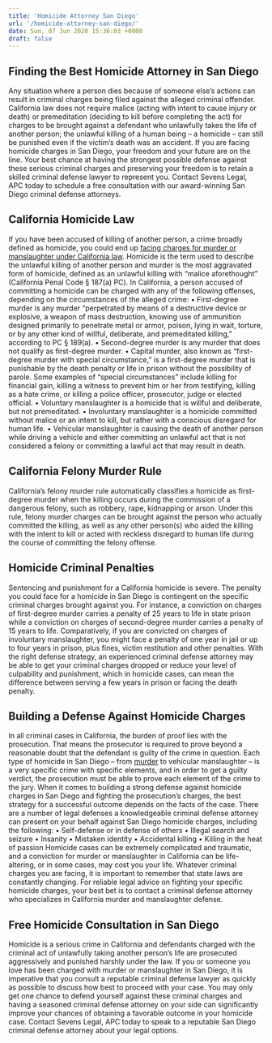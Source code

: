```yaml
---
title: 'Homicide Attorney San Diego'
url: '/homicide-attorney-san-diego/'
date: Sun, 07 Jun 2020 15:36:03 +0000
draft: false
---
```


Finding the Best Homicide Attorney in San Diego
-----------------------------------------------

Any situation where a person dies because of someone else’s actions can result in criminal charges being filed against the alleged criminal offender. California law does not require malice (acting with intent to cause injury or death) or premeditation (deciding to kill before completing the act) for charges to be brought against a defendant who unlawfully takes the life of another person; the unlawful killing of a human being – a homicide – can still be punished even if the victim’s death was an accident. If you are facing homicide charges in San Diego, your freedom and your future are on the line. Your best chance at having the strongest possible defense against these serious criminal charges and preserving your freedom is to retain a skilled criminal defense lawyer to represent you. Contact Sevens Legal, APC today to schedule a free consultation with our award-winning San Diego criminal defense attorneys.

California Homicide Law
-----------------------

If you have been accused of killing of another person, a crime broadly defined as homicide, you could end up [facing charges for murder or manslaughter under California law](https://www.sevenslegal.com/criminal-attorney/difference-murder-manslaughter/281/). Homicide is the term used to describe the unlawful killing of another person and murder is the most aggravated form of homicide, defined as an unlawful killing with “malice aforethought” (California Penal Code § 187(a) PC). In California, a person accused of committing a homicide can be charged with any of the following offenses, depending on the circumstances of the alleged crime: • First-degree murder is any murder “perpetrated by means of a destructive device or explosive, a weapon of mass destruction, knowing use of ammunition designed primarily to penetrate metal or armor, poison, lying in wait, torture, or by any other kind of willful, deliberate, and premeditated killing,” according to PC § 189(a). • Second-degree murder is any murder that does not qualify as first-degree murder. • Capital murder, also known as “first-degree murder with special circumstance,” is a first-degree murder that is punishable by the death penalty or life in prison without the possibility of parole. Some examples of “special circumstances” include killing for financial gain, killing a witness to prevent him or her from testifying, killing as a hate crime, or killing a police officer, prosecutor, judge or elected official. • Voluntary manslaughter is a homicide that is willful and deliberate, but not premeditated. • Involuntary manslaughter is a homicide committed without malice or an intent to kill, but rather with a conscious disregard for human life. • Vehicular manslaughter is causing the death of another person while driving a vehicle and either committing an unlawful act that is not considered a felony or committing a lawful act that may result in death.

California Felony Murder Rule
-----------------------------

California’s felony murder rule automatically classifies a homicide as first-degree murder when the killing occurs during the commission of a dangerous felony, such as robbery, rape, kidnapping or arson. Under this rule, felony murder charges can be brought against the person who actually committed the killing, as well as any other person(s) who aided the killing with the intent to kill or acted with reckless disregard to human life during the course of committing the felony offense.

Homicide Criminal Penalties
---------------------------

Sentencing and punishment for a California homicide is severe. The penalty you could face for a homicide in San Diego is contingent on the specific criminal charges brought against you. For instance, a conviction on charges of first-degree murder carries a penalty of 25 years to life in state prison while a conviction on charges of second-degree murder carries a penalty of 15 years to life. Comparatively, if you are convicted on charges of involuntary manslaughter, you might face a penalty of one year in jail or up to four years in prison, plus fines, victim restitution and other penalties. With the right defense strategy, an experienced criminal defense attorney may be able to get your criminal charges dropped or reduce your level of culpability and punishment, which in homicide cases, can mean the difference between serving a few years in prison or facing the death penalty.

Building a Defense Against Homicide Charges
-------------------------------------------

In all criminal cases in California, the burden of proof lies with the prosecution. That means the prosecutor is required to prove beyond a reasonable doubt that the defendant is guilty of the crime in question. Each type of homicide in San Diego – from [murder](/murder-lawyer-san-diego/) to vehicular manslaughter – is a very specific crime with specific elements, and in order to get a guilty verdict, the prosecution must be able to prove each element of the crime to the jury. When it comes to building a strong defense against homicide charges in San Diego and fighting the prosecution’s charges, the best strategy for a successful outcome depends on the facts of the case. There are a number of legal defenses a knowledgeable criminal defense attorney can present on your behalf against San Diego homicide charges, including the following: • Self-defense or in defense of others • Illegal search and seizure • Insanity • Mistaken identity • Accidental killing • Killing in the heat of passion Homicide cases can be extremely complicated and traumatic, and a conviction for murder or manslaughter in California can be life-altering, or in some cases, may cost you your life. Whatever criminal charges you are facing, it is important to remember that state laws are constantly changing. For reliable legal advice on fighting your specific homicide charges, your best bet is to contact a criminal defense attorney who specializes in California murder and manslaughter defense.

Free Homicide Consultation in San Diego
---------------------------------------

Homicide is a serious crime in California and defendants charged with the criminal act of unlawfully taking another person’s life are prosecuted aggressively and punished harshly under the law. If you or someone you love has been charged with murder or manslaughter in San Diego, it is imperative that you consult a reputable criminal defense lawyer as quickly as possible to discuss how best to proceed with your case. You may only get one chance to defend yourself against these criminal charges and having a seasoned criminal defense attorney on your side can significantly improve your chances of obtaining a favorable outcome in your homicide case. Contact Sevens Legal, APC today to speak to a reputable San Diego criminal defense attorney about your legal options.